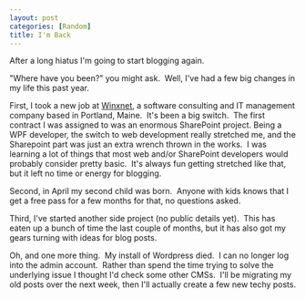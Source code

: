 ```yaml
---
layout: post
categories: [Random]
title: I'm Back
---
```

<p>After a long hiatus I'm going to start blogging again.</p>
<p>"Where have you been?" you might ask. &nbsp;Well, I've had a few big changes in my life this past year. &nbsp;</p>
<p>First, I took a new job at <a href="http://www.winxnet.com" title="Winxnet" target="_blank">Winxnet</a>, a software consulting and IT management company based in Portland, Maine. &nbsp;It's been a big switch. <!--more--> &nbsp;The first contract I was assigned to was an enormous&nbsp;SharePoint&nbsp;project. Being a WPF developer, the switch to web development really stretched me, and the Sharepoint part was just an extra wrench thrown in the works. &nbsp;I was learning a lot of things that most web and/or SharePoint developers would probably consider pretty basic. &nbsp;It's always fun getting stretched like that, but it left no time or energy for blogging.</p>
<p>Second, in April my second child was born. &nbsp;Anyone with kids knows that I get a free pass for a few months for that, no questions asked.</p>
<p>Third, I've started another side project (no public details yet). &nbsp;This has eaten up a bunch of time the last couple of months, but it has also got my gears turning with ideas for blog posts.</p>
<p>Oh, and one more thing. &nbsp;My install of Wordpress died. &nbsp;I can no longer log into the admin account. &nbsp;Rather than spend the time trying to solve the underlying issue I thought I'd check some other CMSs. &nbsp;I'll be migrating my old posts over the next week, then I'll actually create a few new techy posts.</p>

